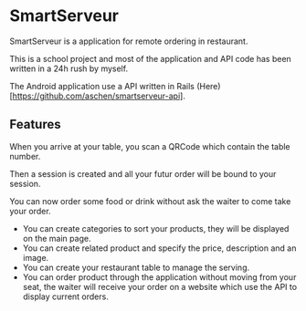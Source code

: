 # SmartServeur

SmartServeur is a application for remote ordering in restaurant.

This is a school project and most of the application and API code has been written in a 24h rush by myself.

The Android application use a API written in Rails (Here)[https://github.com/aschen/smartserveur-api].

## Features

When you arrive at your table, you scan a QRCode which contain the table number. 

Then a session is created and all your futur order will be bound to your session.

You can now order some food or drink without ask the waiter to come take your order.

* You can create categories to sort your products, they will be displayed on the main page.
* You can create related product and specify the price, description and an image.
* You can create your restaurant table to manage the serving.
* You can order product through the application without moving from your seat, the waiter will receive your order on a website which use the API to display current orders.

